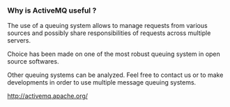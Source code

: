 ### Why is ActiveMQ useful ? ###

The use of a queuing system allows to manage requests from various sources and possibly share responsibilities of requests across multiple servers.

Choice has been made on one of the most robust queuing system in open source softwares.

Other queuing systems can be analyzed. Feel free to contact us or to make developments in order to use multiple message queuing systems.

[ http://activemq.apache.org/ ]( http://activemq.apache.org/ )